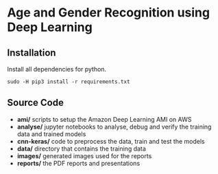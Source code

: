 # Age and Gender Recognition using Deep Learning

## Installation

Install all dependencies for python.

```
sudo -H pip3 install -r requirements.txt
```

## Source Code

* **ami/** scripts to setup the Amazon Deep Learning AMI on AWS
* **analyse/** jupyter notebooks to analyse, debug and verify the training data and trained models
* **cnn-keras/** code to preprocess the data, train and test the models
* **data/** directory that contains the training data
* **images/** generated images used for the reports
* **reports/** the PDF reports and presentations
